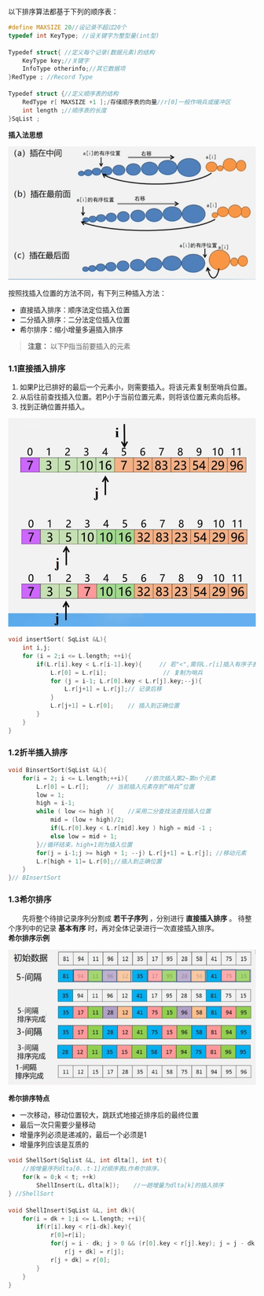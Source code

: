 以下排序算法都基于下列的顺序表：  
```cpp
#define MAXSIZE 20//设记录不超过20个
typedef int KeyType; //设关键字为整型量(int型)

Typedef struct{ //定义每个记录(数据元素)的结构
    KeyType key;//关键字
    InfoType otherinfo;//其它数据项
}RedType ; //Record Type

Typedef struct {//定义顺序表的结构
    RedType r[ MAXSIZE +1 ];/存储顺序表的向量//r[0]一般作哨兵或缓冲区
    int length ;//顺序表的长度
}SqList ;
```
**插入法思想**  
<div><img src = "./images/插入示意图.png"></div>  

按照找插入位置的方法不同，有下列三种插入方法：  
 - 直接插入排序：顺序法定位插入位置
 - 二分插入排序：二分法定位插入位置
 - 希尔排序：缩小增量多遍插入排序

>**注意：** 以下P指当前要插入的元素  

### 1.1直接插入排序  
1. 如果P比已排好的最后一个元素小，则需要插入。将该元素复制至哨兵位置。  
2. 从后往前查找插入位置。若P小于当前位置元素，则将该位置元素向后移。
3. 找到正确位置并插入。

<div><img src = "./images/直接插入步骤示意图.png"></div>  

```cpp
void insertSort( SqList &L){
    int i,j;
    for (i = 2;i <= L.length; ++i){
        if(L.r[i].key < L.r[i-1].key){     // 若"<",需将L.r[i]插入有序子表
            L.r[0] = L.r[i];                // 复制为哨兵
            for (j = i-1; L.r[0].key < L.r[j].key;--j){
                L.r[j+1] = L.r[j];// 记录后移
            }
            L.r[j+1] = L.r[0];    // 插入到正确位置
        }
    }
}
```
### 1.2折半插入排序  
```cpp
void BinsertSort(SqList &L){
    for(i = 2; i <= L.length;++i){     //依次插入第2~第n个元素
        L.r[0] = L.r[];     // 当前插入元素存到“哨兵”位置
        low = 1;
        high = i-1;
        while ( low <= high ){    //采用二分查找法查找插入位置
            mid = (low + high)/2;
            if(L.r[0].key < L.r[mid].key ) high = mid -1 ;
            else low = mid + 1;
        }//循环结束，high+1则为插入位置
        for(j = i-1;j >= high + 1; --j) L.r[j+1] = L.r[j]; //移动元素
        L.r[high + 1]= L.r[0];//插入到正确位置
    }
}// BInsertSort
```
### 1.3希尔排序  
　　先将整个待排记录序列分割成 **若干子序列** ，分别进行 **直接插入排序** 。
待整个序列中的记录 **基本有序** 时，再对全体记录进行一次直接插入排序。  
**希尔排序示例**  
<div><img src = "./images/希尔排序示例.png"></div>  

**希尔排序特点**  
- 一次移动，移动位置较大，跳跃式地接近排序后的最终位置  
- 最后一次只需要少量移动  
- 增量序列必须是递减的，最后一个必须是1  
- 增量序列应该是互质的

```cpp
void ShellSort(Sqlist &L, int dlta[], int t){
    //按增量序列dlta[0..t-1]对顺序表L作希尔排序。
    for(k = 0;k < t; ++k)
        ShellInsert(L，dlta[k]);    //一趟增量为dlta[k]的插入排序
} //ShellSort

void ShellInsert(SqList &L, int dk){
    for(i = dk + 1;i <= L.length; ++i){
        if(r[i].key < r[i-dk].key){
            r[0]=r[i];
            for(j = i - dk; j > 0 && (r[0].key < r[j].key); j = j - dk)
                r[j + dk] = r[j];
            r[j + dk] = r[0];
        }
    }
}
```

